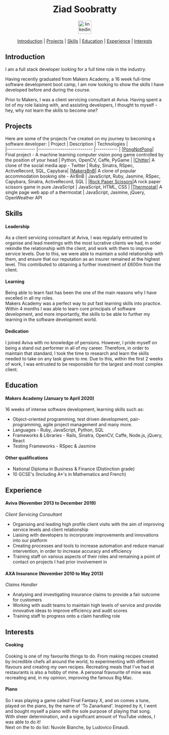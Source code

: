 <div align="center">

# Ziad Soobratty  

<a href="https://www.linkedin.com/in/ziad-soobratty-4aaab21a0/">
<img src="https://www.iconfinder.com/data/icons/free-social-icons/67/linkedin_circle_color-512.png" alt="linkedin" hspace="50" height="42" width="42"></a>  

[Introduction](#Introduction) | [Projects](#Projects) | [Skills](#Skills) | [Education](#Education) | [Experience](#Experience) | [Interests](#Interests)

</div>

## <a name="Introduction">Introduction</a>

I am a full stack developer looking for a full time role in the industry.

Having recently graduated from Makers Academy, a 16 week full-time software development boot camp, I am now looking to show the skills I have developed before and during the course.

Prior to Makers, I was a client servicing consultant at Aviva. Having spent a lot of my role liaising with, and assisting developers, I thought to myself - hey, why not learn the skills to become one?

## <a name="Projects">Projects</a>

Here are some of the projects I've created on my journey to becoming a software developer:
| Project       | Description                | Technologies |  
|-------------- |--------------------------- |-----------   |
|[PongNotPong](https://github.com/Peter2-71828/PongNotPong)| Final project - A machine learning computer vision pong game controlled by the position of your head | Python, OpenCV, Caffe, PyGame |
|[Chitter](https://github.com/zsoobratty/chitter-challenge)| A clone of the social media app - Twitter | Ruby, Sinatra, RSpec, ActiveRecord, SQL, Capybara|
|[MakersBnB](https://github.com/jasylwong/MakersBnB)| A clone of popular accommodation booking site - AirBnB | JavaScript, Ruby, Jasmine, RSpec, Capybara, Sinatra, ActiveRecord, SQL |
|[Rock Paper Scissors](https://github.com/zsoobratty/rps-JS)|A rock paper scissors game in pure JavaScript | JavaScript, HTML, CSS |
|[Thermostat](https://github.com/zsoobratty/thermostat-JS)| A single page web app of a thermostat | JavaScript, Jasmine, jQuery, OpenWeather API

## <a name="Skills">Skills</a>

#### Leadership

As a client servicing consultant at Aviva, I was regularly entrusted to organise and lead meetings with the most lucrative clients we had, in order rekindle the relationship with the client, and work with them to improve service levels. Due to this, we were able to maintain a solid relationship with them, and ensure that our reputation as an insurer remained at the highest level. This contributed to obtaining a further investment of £600m from the client.

#### Learning
Being able to learn fast has been the one of the main reasons why I have excelled in all my roles.  
Makers Academy was a perfect way to put fast learning skills into practice. Within 4 months I was able to learn core principals of software development, and more importantly, the skills to be able to further my learning in the software development world. 

#### Dedication
I joined Aviva with no knowledge of pensions. However, I pride myself on being a stand out performer in all of my career. Therefore, in order to maintain that standard, I took the time to research and learn the skills needed to take on any task given to me. Due to this, within the first 2 weeks of work, I was entrusted to be responsible for the largest and most complex client. 

## <a name="Education">Education</a>  

#### Makers Academy (January to April 2020)  

16 weeks of intense software development, learning skills such as:

- Object-oriented programming, test driven development, pair-programming, agile project management and many more.
- Languages - Ruby, JavaScript, Python, SQL
- Frameworks & Libraries - Rails, Sinatra, OpenCV, Caffe, Node.js, jQuery, React
- Testing Frameworks - RSpec & Jasmine

#### Other qualifications 
- National Diploma in Business & Finance (Distinction grade)
- 10 GCSE's (Including A*'s in Mathematics and French)

## <a name="Experience">Experience</a>  

#### Aviva (November 2013 to December 2019)

*Client Servicing Consultant*

- Organising and leading high profile client visits with the aim of improving service levels and client relationship
- Liaising with developers to incorporate improvements and innovations into our platform
- Creating processes and tools to increase automation and reduce manual intervention, in order to increase accuracy and efficiency
- Training staff on various aspects of their roles and remaining a point of contact on projects I had prior involvement in

#### AXA Insurance (November 2010 to May 2013)

*Claims Handler*

- Analysing and investigating insurance claims to provide a fair outcome for customers
- Working with audit teams to maintain high levels of service and provide innovative ideas to improve efficiency and audit scores
- Training staff to progress onto a claim handling role

## <a name="Interests">Interests</a>

#### Cooking 
Cooking is one of my favourite things to do. From making recipes created by incredible chefs all around the world, to experimenting with different flavours and creating my own recipes. 
Recreating meals that I've had at restaurants is also a hobby of mine. A personal fravourite of mine was recreating and, in my opinion, improving the famous Big Mac.

#### Piano  
So I was playing a game called Final Fantasy X, and on comes a tune, played on the piano, by the name of 'To Zanarkand'. Inspired by it, I went and bought myself a piano with the sole purpose of playing that song.  
With sheer determination, and a significant amount of YouTube videos, I was able to do it!  
Next on the to do list: Nuvole Bianche, by Ludovico Einaudi.
